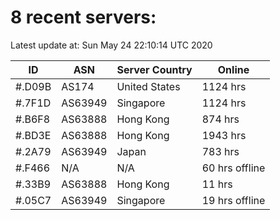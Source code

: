 # 8 recent servers:

Latest update at: Sun May 24 22:10:14 UTC 2020

| ID | ASN | Server Country | Online |
| -- | --- | -------------- | ------ |
| #.D09B | AS174 | United States | 1124 hrs |
| #.7F1D | AS63949 | Singapore | 1124 hrs |
| #.B6F8 | AS63888 | Hong Kong | 874 hrs |
| #.BD3E | AS63888 | Hong Kong | 1943 hrs |
| #.2A79 | AS63949 | Japan | 783 hrs |
| #.F466 | N/A | N/A | 60 hrs offline |
| #.33B9 | AS63888 | Hong Kong | 11 hrs |
| #.05C7 | AS63949 | Singapore | 19 hrs offline |

